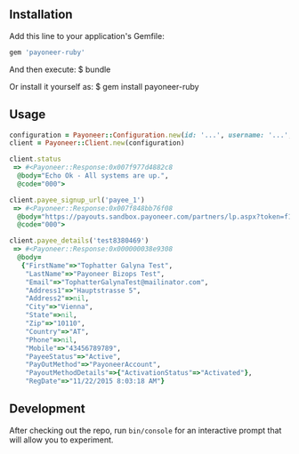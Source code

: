 ## Installation

Add this line to your application's Gemfile:

```ruby
gem 'payoneer-ruby'
```

And then execute:
  $ bundle

Or install it yourself as:
  $ gem install payoneer-ruby

## Usage

```ruby
configuration = Payoneer::Configuration.new(id: '...', username: '...', api_password: '...', environment: 'development')
client = Payoneer::Client.new(configuration)

client.status
 => #<Payoneer::Response:0x007f977d4882c8
  @body="Echo Ok - All systems are up.",
  @code="000">

client.payee_signup_url('payee_1')
 => #<Payoneer::Response:0x007f848bb76f08
  @body="https://payouts.sandbox.payoneer.com/partners/lp.aspx?token=f119cbf61614437bb29f15b5214d7c9d30FC9AC611",
  @code="000">

client.payee_details('test8380469')
 => #<Payoneer::Response:0x000000038e9308
  @body=
   {"FirstName"=>"Tophatter Galyna Test",
    "LastName"=>"Payoneer Bizops Test",
    "Email"=>"TophatterGalynaTest@mailinator.com",
    "Address1"=>"Hauptstrasse 5",
    "Address2"=>nil,
    "City"=>"Vienna",
    "State"=>nil,
    "Zip"=>"10110",
    "Country"=>"AT",
    "Phone"=>nil,
    "Mobile"=>"43456789789",
    "PayeeStatus"=>"Active",
    "PayOutMethod"=>"PayoneerAccount",
    "PayoutMethodDetails"=>{"ActivationStatus"=>"Activated"},
    "RegDate"=>"11/22/2015 8:03:18 AM"}
```

## Development

After checking out the repo, run `bin/console` for an interactive prompt that will allow you to experiment.
